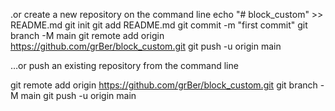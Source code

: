 .or create a new repository on the command line
echo "# block_custom" >> README.md
git init
git add README.md
git commit -m "first commit"
git branch -M main
git remote add origin https://github.com/grBer/block_custom.git
git push -u origin main



…or push an existing repository from the command line

git remote add origin https://github.com/grBer/block_custom.git
git branch -M main
git push -u origin main

